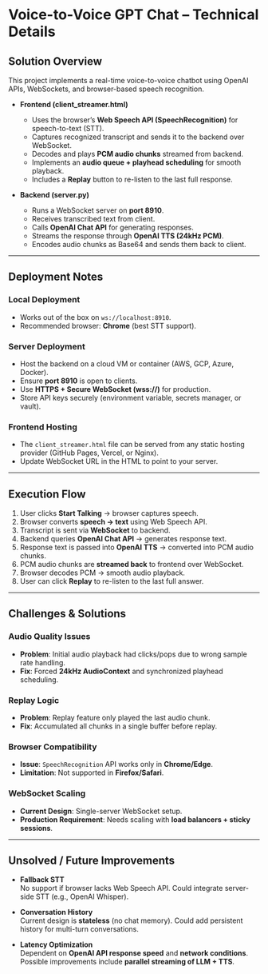 # Voice-to-Voice GPT Chat – Technical Details

## Solution Overview
This project implements a real-time voice-to-voice chatbot using OpenAI APIs, WebSockets, and browser-based speech recognition.

- **Frontend (client_streamer.html)**  
  - Uses the browser’s **Web Speech API (SpeechRecognition)** for speech-to-text (STT).  
  - Captures recognized transcript and sends it to the backend over WebSocket.  
  - Decodes and plays **PCM audio chunks** streamed from backend.  
  - Implements an **audio queue + playhead scheduling** for smooth playback.  
  - Includes a **Replay** button to re-listen to the last full response.  

- **Backend (server.py)**  
  - Runs a WebSocket server on **port 8910**.  
  - Receives transcribed text from client.  
  - Calls **OpenAI Chat API** for generating responses.  
  - Streams the response through **OpenAI TTS (24kHz PCM)**.  
  - Encodes audio chunks as Base64 and sends them back to client.  

---

## Deployment Notes

### Local Deployment
- Works out of the box on `ws://localhost:8910`.  
- Recommended browser: **Chrome** (best STT support).  

### Server Deployment
- Host the backend on a cloud VM or container (AWS, GCP, Azure, Docker).  
- Ensure **port 8910** is open to clients.  
- Use **HTTPS + Secure WebSocket (wss://)** for production.  
- Store API keys securely (environment variable, secrets manager, or vault).  

### Frontend Hosting
- The `client_streamer.html` file can be served from any static hosting provider (GitHub Pages, Vercel, or Nginx).  
- Update WebSocket URL in the HTML to point to your server.  

---

## Execution Flow
1. User clicks **Start Talking** → browser captures speech.  
2. Browser converts **speech → text** using Web Speech API.  
3. Transcript is sent via **WebSocket** to backend.  
4. Backend queries **OpenAI Chat API** → generates response text.  
5. Response text is passed into **OpenAI TTS** → converted into PCM audio chunks.  
6. PCM audio chunks are **streamed back** to frontend over WebSocket.  
7. Browser decodes PCM → smooth audio playback.  
8. User can click **Replay** to re-listen to the last full answer.  

---

## Challenges & Solutions

### Audio Quality Issues
- **Problem**: Initial audio playback had clicks/pops due to wrong sample rate handling.  
- **Fix**: Forced **24kHz AudioContext** and synchronized playhead scheduling.  

### Replay Logic
- **Problem**: Replay feature only played the last audio chunk.  
- **Fix**: Accumulated all chunks in a single buffer before replay.  

### Browser Compatibility
- **Issue**: `SpeechRecognition` API works only in **Chrome/Edge**.  
- **Limitation**: Not supported in **Firefox/Safari**.  

### WebSocket Scaling
- **Current Design**: Single-server WebSocket setup.  
- **Production Requirement**: Needs scaling with **load balancers + sticky sessions**.  

---

## Unsolved / Future Improvements

- **Fallback STT**  
  No support if browser lacks Web Speech API. Could integrate server-side STT (e.g., OpenAI Whisper).  

- **Conversation History**  
  Current design is **stateless** (no chat memory). Could add persistent history for multi-turn conversations.  

- **Latency Optimization**  
  Dependent on **OpenAI API response speed** and **network conditions**. Possible improvements include **parallel streaming of LLM + TTS**.  
